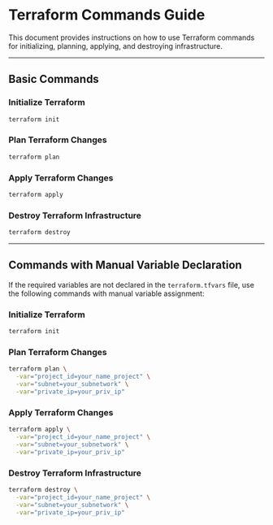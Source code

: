 # Terraform Commands Guide

This document provides instructions on how to use Terraform commands for initializing, planning, applying, and destroying infrastructure.

---

## Basic Commands

### Initialize Terraform
```bash
terraform init
```

### Plan Terraform Changes
```bash
terraform plan
```

### Apply Terraform Changes
```bash
terraform apply
```

### Destroy Terraform Infrastructure
```bash
terraform destroy
```

---

## Commands with Manual Variable Declaration

If the required variables are not declared in the `terraform.tfvars` file, use the following commands with manual variable assignment:

### Initialize Terraform
```bash
terraform init
```

### Plan Terraform Changes
```bash
terraform plan \
  -var="project_id=your_name_project" \
  -var="subnet=your_subnetwork" \
  -var="private_ip=your_priv_ip"
```

### Apply Terraform Changes
```bash
terraform apply \
  -var="project_id=your_name_project" \
  -var="subnet=your_subnetwork" \
  -var="private_ip=your_priv_ip"
```

### Destroy Terraform Infrastructure
```bash
terraform destroy \
  -var="project_id=your_name_project" \
  -var="subnet=your_subnetwork" \
  -var="private_ip=your_priv_ip"
